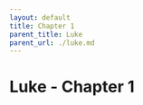 ```yaml
---
layout: default
title: Chapter 1
parent_title: Luke
parent_url: ./luke.md
---
```


# Luke - Chapter 1
